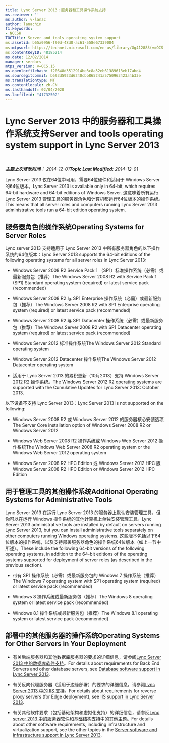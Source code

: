 ```yaml
---
title: Lync Server 2013：服务器和工具操作系统支持
ms.reviewer: ''
ms.author: v-lanac
author: lanachin
f1.keywords:
- NOCSH
TOCTitle: Server and tools operating system support
ms:assetid: b65a0956-f90d-48d0-ac61-558e67339084
ms:mtpsurl: https://technet.microsoft.com/en-us/library/Gg412883(v=OCS.15)
ms:contentKeyID: 48185214
ms.date: 12/02/2014
manager: serdars
mtps_version: v=OCS.15
ms.openlocfilehash: f20648d3512914be3c8a32eb61389618eb17abd4
ms.sourcegitcommit: b693d5923d6240cbb865241a5750963423a4b33e
ms.translationtype: MT
ms.contentlocale: zh-CN
ms.lasthandoff: 02/04/2020
ms.locfileid: "41732502"
---
```

<div data-xmlns="http://www.w3.org/1999/xhtml">

<div class="topic" data-xmlns="http://www.w3.org/1999/xhtml" data-msxsl="urn:schemas-microsoft-com:xslt" data-cs="http://msdn.microsoft.com/en-us/">

<div data-asp="http://msdn2.microsoft.com/asp">

# <a name="server-and-tools-operating-system-support-in-lync-server-2013"></a><span data-ttu-id="f4dd6-102">Lync Server 2013 中的服务器和工具操作系统支持</span><span class="sxs-lookup"><span data-stu-id="f4dd6-102">Server and tools operating system support in Lync Server 2013</span></span>

</div>

<div id="mainSection">

<div id="mainBody">

<span> </span>

<span data-ttu-id="f4dd6-103">_**主题上次修改时间：** 2014-12-01_</span><span class="sxs-lookup"><span data-stu-id="f4dd6-103">_**Topic Last Modified:** 2014-12-01_</span></span>

<span data-ttu-id="f4dd6-104">Lync Server 2013 仅在64位中可用，需要64位硬件和适用于 Windows Server 的64位版本。</span><span class="sxs-lookup"><span data-stu-id="f4dd6-104">Lync Server 2013 is available only in 64-bit, which requires 64-bit hardware and 64-bit editions of Windows Server.</span></span> <span data-ttu-id="f4dd6-105">这意味着所有运行 Lync Server 2013 管理工具的服务器角色和计算机都运行64位版本的操作系统。</span><span class="sxs-lookup"><span data-stu-id="f4dd6-105">This means that all server roles and computers running Lync Server 2013 administrative tools run a 64-bit edition operating system.</span></span>

<div>

## <a name="operating-systems-for-server-roles"></a><span data-ttu-id="f4dd6-106">服务器角色的操作系统</span><span class="sxs-lookup"><span data-stu-id="f4dd6-106">Operating Systems for Server Roles</span></span>

<span data-ttu-id="f4dd6-107">Lync server 2013 支持适用于 Lync Server 2013 中所有服务器角色的以下操作系统的64位版本：</span><span class="sxs-lookup"><span data-stu-id="f4dd6-107">Lync Server 2013 supports the 64-bit editions of the following operating systems for all server roles in Lync Server 2013:</span></span>

  - <span data-ttu-id="f4dd6-108">Windows Server 2008 R2 Service Pack 1 （SP1）标准操作系统（必需）或最新服务包（推荐）</span><span class="sxs-lookup"><span data-stu-id="f4dd6-108">The Windows Server 2008 R2 with Service Pack 1 (SP1) Standard operating system (required) or latest service pack (recommended)</span></span>

  - <span data-ttu-id="f4dd6-109">Windows Server 2008 R2 与 SP1 Enterprise 操作系统（必需）或最新服务包（推荐）</span><span class="sxs-lookup"><span data-stu-id="f4dd6-109">The Windows Server 2008 R2 with SP1 Enterprise operating system (required) or latest service pack (recommended)</span></span>

  - <span data-ttu-id="f4dd6-110">Windows Server 2008 R2 与 SP1 Datacenter 操作系统（必需）或最新服务包（推荐）</span><span class="sxs-lookup"><span data-stu-id="f4dd6-110">The Windows Server 2008 R2 with SP1 Datacenter operating system (required) or latest service pack (recommended)</span></span>

  - <span data-ttu-id="f4dd6-111">Windows Server 2012 标准操作系统</span><span class="sxs-lookup"><span data-stu-id="f4dd6-111">The Windows Server 2012 Standard operating system</span></span>

  - <span data-ttu-id="f4dd6-112">Windows Server 2012 Datacenter 操作系统</span><span class="sxs-lookup"><span data-stu-id="f4dd6-112">The Windows Server 2012 Datacenter operating system</span></span>

  - <span data-ttu-id="f4dd6-113">适用于 Lync Server 2013 的累积更新（10月2013）支持 Windows Server 2012 R2 操作系统。</span><span class="sxs-lookup"><span data-stu-id="f4dd6-113">The Windows Server 2012 R2 operating systems are supported with the Cumulative Updates for Lync Server 2013: October 2013.</span></span>

<span data-ttu-id="f4dd6-114">以下设备不支持 Lync Server 2013：</span><span class="sxs-lookup"><span data-stu-id="f4dd6-114">Lync Server 2013 is not supported on the following:</span></span>

  - <span data-ttu-id="f4dd6-115">Windows Server 2008 R2 或 Windows Server 2012 的服务器核心安装选项</span><span class="sxs-lookup"><span data-stu-id="f4dd6-115">The Server Core installation option of Windows Server 2008 R2 or Windows Server 2012</span></span>

  - <span data-ttu-id="f4dd6-116">Windows Web Server 2008 R2 操作系统或 Windows Web Server 2012 操作系统</span><span class="sxs-lookup"><span data-stu-id="f4dd6-116">The Windows Web Server 2008 R2 operating system or the Windows Web Server 2012 operating system</span></span>

  - <span data-ttu-id="f4dd6-117">Windows Server 2008 R2 HPC Edition 或 Windows Server 2012 HPC 版</span><span class="sxs-lookup"><span data-stu-id="f4dd6-117">Windows Server 2008 R2 HPC Edition or Windows Server 2012 HPC Edition</span></span>

</div>

<div>

## <a name="additional-operating-systems-for-administrative-tools"></a><span data-ttu-id="f4dd6-118">用于管理工具的其他操作系统</span><span class="sxs-lookup"><span data-stu-id="f4dd6-118">Additional Operating Systems for Administrative Tools</span></span>

<span data-ttu-id="f4dd6-119">Lync Server 2013 在运行 Lync Server 2013 的服务器上默认安装管理工具，但你可以在运行 Windows 操作系统的其他计算机上单独安装管理工具。</span><span class="sxs-lookup"><span data-stu-id="f4dd6-119">Lync Server 2013 administrative tools are installed by default on servers running Lync Server 2013, but you can install administrative tools separately on other computers running Windows operating systems.</span></span> <span data-ttu-id="f4dd6-120">这些版本包括以下64位版本的操作系统，以及支持部署服务器角色的操作系统64位版本（如上一节中所述）。</span><span class="sxs-lookup"><span data-stu-id="f4dd6-120">These include the following 64-bit versions of the following operating systems, in addition to the 64-bit editions of the operating systems supported for deployment of server roles (as described in the previous section).</span></span>

  - <span data-ttu-id="f4dd6-121">带有 SP1 操作系统（必需）或最新服务包的 Windows 7 操作系统（推荐）</span><span class="sxs-lookup"><span data-stu-id="f4dd6-121">The Windows 7 operating system with SP1 operating system (required) or latest service pack (recommended)</span></span>

  - <span data-ttu-id="f4dd6-122">Windows 8 操作系统或最新服务包（推荐）</span><span class="sxs-lookup"><span data-stu-id="f4dd6-122">The Windows 8 operating system or latest service pack (recommended)</span></span>

  - <span data-ttu-id="f4dd6-123">Windows 8.1 操作系统或最新服务包（推荐）</span><span class="sxs-lookup"><span data-stu-id="f4dd6-123">The Windows 8.1 operating system or latest service pack (recommended)</span></span>

</div>

<div>

## <a name="operating-systems-for-other-servers-in-your-deployment"></a><span data-ttu-id="f4dd6-124">部署中的其他服务器的操作系统</span><span class="sxs-lookup"><span data-stu-id="f4dd6-124">Operating Systems for Other Servers in Your Deployment</span></span>

  - <span data-ttu-id="f4dd6-125">有关后端服务器和其他数据库服务器的要求的详细信息，请参阅[Lync Server 2013 中的数据库软件支持](lync-server-2013-database-software-support.md)。</span><span class="sxs-lookup"><span data-stu-id="f4dd6-125">For details about requirements for Back End Servers and other database servers, see [Database software support in Lync Server 2013](lync-server-2013-database-software-support.md).</span></span>

  - <span data-ttu-id="f4dd6-126">有关反向代理服务器（适用于边缘部署）的要求的详细信息，请参阅[Lync Server 2013 中的 IIS 支持](lync-server-2013-iis-support.md)。</span><span class="sxs-lookup"><span data-stu-id="f4dd6-126">For details about requirements for reverse proxy servers (for Edge deployment), see [IIS support in Lync Server 2013](lync-server-2013-iis-support.md).</span></span>

  - <span data-ttu-id="f4dd6-127">有关其他软件要求（包括基础架构和虚拟化支持）的详细信息，请参阅[Lync server 2013 中的服务器软件和基础结构支持](lync-server-2013-server-software-and-infrastructure-support.md)中的其他主题。</span><span class="sxs-lookup"><span data-stu-id="f4dd6-127">For details about other software requirements, including infrastructure and virtualization support, see the other topics in the [Server software and infrastructure support in Lync Server 2013](lync-server-2013-server-software-and-infrastructure-support.md).</span></span>

</div>

</div>

<span> </span>

</div>

</div>

</div>

